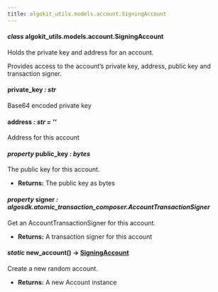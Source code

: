 ```yaml
---
title: algokit_utils.models.account.SigningAccount
---
```

#### *class* algokit_utils.models.account.SigningAccount

Holds the private key and address for an account.

Provides access to the account’s private key, address, public key and transaction signer.

#### private_key *: str*

Base64 encoded private key

#### address *: str* *= ''*

Address for this account

#### *property* public_key *: bytes*

The public key for this account.

* **Returns:**
  The public key as bytes

#### *property* signer *: algosdk.atomic_transaction_composer.AccountTransactionSigner*

Get an AccountTransactionSigner for this account.

* **Returns:**
  A transaction signer for this account

#### *static* new_account() → [SigningAccount](#algokit_utils.models.account.SigningAccount)

Create a new random account.

* **Returns:**
  A new Account instance